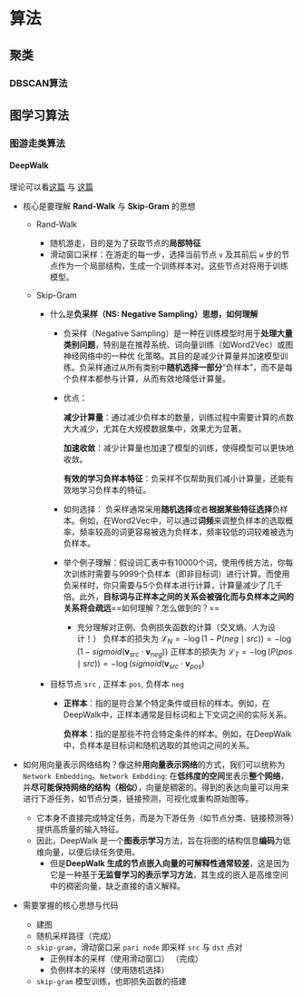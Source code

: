 # 算法

## 聚类

### DBSCAN算法



## 图学习算法

### 图游走类算法

#### DeepWalk

理论可以看[这篇](https://zhuanlan.zhihu.com/p/56380812) 与 [这篇](https://zhuanlan.zhihu.com/p/397710211)

* 核心是要理解 **Rand-Walk**  与 **Skip-Gram** 的思想

  * Rand-Walk

    * 随机游走，目的是为了获取节点的**局部特征**
    * 滑动窗口采样：在游走的每一步，选择当前节点 `v` 及其前后 `w` 步的节点作为一个局部结构，生成一个训练样本对。这些节点对将用于训练模型。

  * Skip-Gram

    * 什么是**负采样（NS: Negative Sampling）思想，如何理解**

      * 负采样（Negative Sampling）是一种在训练模型时用于**处理大量类别问题**，特别是在推荐系统、词向量训练（如Word2Vec）或图神经网络中的一种优	化策略。其目的是减少计算量并加速模型训练。负采样通过从所有类别中**随机选择一部分**“负样本”，而不是每个负样本都参与计算，从而有效地降低计算量。

      * 优点：

        **减少计算量**：通过减少负样本的数量，训练过程中需要计算的点数大大减少，尤其在大规模数据集中，效果尤为显著。

        **加速收敛**：减少计算量也加速了模型的训练，使得模型可以更快地收敛。

        **有效的学习负样本特征**：负采样不仅帮助我们减小计算量，还能有效地学习负样本的特征。

      * 如何选择：
        负采样通常采用**随机选择**或者**根据某些特征选择**负样本。例如，在Word2Vec中，可以通过**词频**来调整负样本的选取概率，频率较高的词更容易被选为负样本，频率较低的词较难被选为负样本。
      * 举个例子理解：假设词汇表中有10000个词，使用传统方法，你每次训练时需要与9999个负样本（即非目标词）进行计算。而使用负采样时，你只需要与5个负样本进行计算，计算量减少了几千倍。此外，**目标词与正样本之间的关系会被强化而与负样本之间的关系将会疏远**==如何理解？怎么做到的？==
        * 充分理解对正例、负例损失函数的计算（交叉熵、人为设计！）
          负样本的损失为 $\mathcal{L}_N = -\log(1-P(neg \mid src))=-\log(1-sigmoid(\mathbf{v}_{src} \cdot \mathbf{v}_{neg}))$
          正样本的损失为 $\mathcal{L}_{T}=-\log(P(pos \mid src))= -\log(sigmoid(\mathbf{v}_{src} \cdot \mathbf{v}_{pos})$

    * 目标节点 `src` , 正样本 `pos`, 负样本 `neg`

      * **正样本**：指的是符合某个特定条件或目标的样本。例如，在DeepWalk中，正样本通常是目标词和上下文词之间的实际关系。

        **负样本**：指的是那些不符合特定条件的样本。例如，在DeepWalk中，负样本是目标词和随机选取的其他词之间的关系。

* 如何用向量表示网络结构？像这种**用向量表示网络**的方式，我们可以统称为 `Network Embedding`。`Network Embdding`: 在**低纬度的空间**里表示**整个网络**，并**尽可能保持网络的结构（相似）**，向量是稠密的。得到的表达向量可以用来进行下游任务，如节点分类，链接预测，可视化或重构原始图等。

  * 它本身不直接完成特定任务，而是为下游任务（如节点分类、链接预测等）提供高质量的输入特征。
  * 因此，DeepWalk 是一个**图表示学习**方法，旨在将图的结构信息**编码**为低维向量，以便后续任务使用。
    * 但是**DeepWalk 生成的节点嵌入向量的可解释性通常较差**，这是因为它是一种基于**无监督学习的表示学习方法**，其生成的嵌入是高维空间中的稠密向量，缺乏直接的语义解释。

* 需要掌握的核心思想与代码

  * 建图
  * 随机采样路径（完成）
  * `skip-gram`，滑动窗口采 `pari node` 即采样 `src` 与 `dst` 点对
    * 正例样本的采样（使用滑动窗口）	（完成）
    * 负例样本的采样（使用随机选择）
  * `skip-gram` 模型训练，也即损失函数的搭建